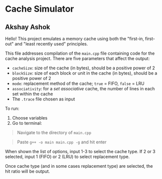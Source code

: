 # Cache Simulator
## Akshay Ashok

Hello! This project emulates a memory cache using both the "first-in, first-out" and "least recently used" principles.

This file addresses compilation of the `main.cpp` file containing code for the cache analysis project. There are five parameters that affect the output: 
* `cacheSize`: size of the cache (in bytes), should be a positive power of 2
* `blockSize`: size of each block or unit in the cache (in bytes), should be a positive power of 2
* `mode`: replacement method of the cache; `true` = FIFO, `false` = LRU
* `associativity`: for a *set associative* cache, the number of lines in each set within the cache
* The `.trace` file chosen as input

To run:
1. Choose variables
2. Go to terminal:
> Navigate to the directory of `main.cpp`

> Paste `g++ -o main main.cpp -g` and hit enter

When shown the list of options, input 1-3 to select the cache type. If 2 or 3 selected, input 1 (FIFO) or 2 (LRU) to select replacement type.

Once cache type (and in some cases replacement type) are selected, the hit ratio will be output.
